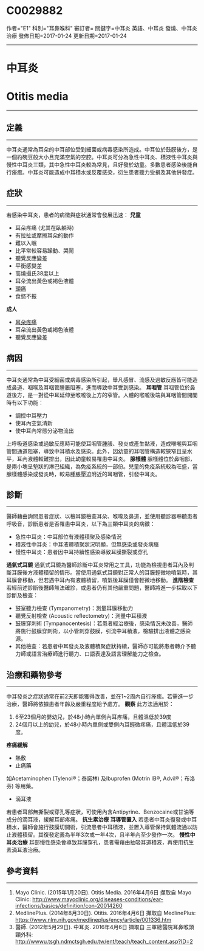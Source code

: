 # C0029882
作者="E1"
科別="耳鼻喉科"
審訂者=
關鍵字=中耳炎 英語、中耳炎 發燒、中耳炎 治療
發佈日期=2017-01-24
更新日期=2017-01-24

----------
# 中耳炎
# Otitis media
----------
## 定義
----------

中耳炎通常為耳朵的中耳部位受到細菌或病毒感染所造成。中耳位於鼓膜後方，是一個約碗豆般大小且充滿空氣的空腔。中耳炎可分為急性中耳炎、積液性中耳炎與慢性中耳炎三類，其中急性中耳炎較為常見，且好發於幼童。多數患者感染後能自行痊癒。中耳炎可能造成中耳積水或反覆感染，衍生患者聽力受損及其他併發症。

## 症狀
----------

若感染中耳炎，患者的病徵與症狀通常會發展迅速：
**兒童**

- 耳朵疼痛 (尤其在臥躺時)
- 有拉扯或摩擦耳朵的動作
- 難以入眠
- 比平常較容易躁動、哭鬧
- 聽覺反應變差
- 平衡感變差
- 高燒攝氏38度以上
- 耳朵流出黃色或褐色液體
- [頭痛](C0018681)
- 食慾不振

**成人**

- [耳朵疼痛](C0013456)
- 耳朵流出黃色或褐色液體
- 聽覺反應變差
## 病因
----------

中耳炎通常為中耳受細菌或病毒感染所引起，舉凡感冒、流感及過敏反應皆可能造成鼻道、咽喉及耳咽管腫脹阻塞，進而導致中耳受到感染。
**耳咽管**
耳咽管位於鼻道後方，是一對從中耳延伸至喉嚨後上方的窄管。人體的喉嚨後端與耳咽管間開闔時有以下功能：

- 調控中耳壓力
- 使耳內空氣清新
- 使中耳內常態分泌物流出

上呼吸道感染或過敏反應時可能使耳咽管腫脹、發炎或產生黏液，造成喉嚨與耳咽管間通道阻塞，導致中耳積水及感染。此外，因幼童的耳咽管構造較狹窄且呈水平，耳內液體較難排出，因此幼童較易罹患中耳炎。
**腺樣體**
腺樣體位於鼻咽部，是兩小塊呈墊狀的淋巴組織，為免疫系統的一部份。兒童的免疫系統較為旺盛，當腺樣體感染或發炎時，較易腫脹壓迫附近的耳咽管，引發中耳炎。

## 診斷
----------

醫師藉由詢問患者症狀、以檢耳鏡檢查耳朵、喉嚨及鼻道，並使用聽診器聆聽患者呼吸音，診斷患者是否罹患中耳炎，以下為三類中耳炎的病徵：

- 急性中耳炎：中耳部位有液體積聚及感染情況
- 積液性中耳炎：中耳液體積聚狀況明顯，但無感染或發炎病癥
- 慢性中耳炎：患者因中耳持續性感染導致耳膜撕裂或穿孔

**通氣式耳鏡**
通氣式耳鏡為醫師診斷中耳炎常用之工具，功能為檢視患者耳內及判斷耳膜後方液體積留的情形。當使用通氣式耳鏡對正常人的耳膜輕微地噴氣時，其耳膜會移動，但若遇中耳內有液體積留，噴氣後耳膜僅會輕微地移動。
**進階檢查**
若經前述診斷後醫師無法確診，或患者仍有其他嚴重問題，醫師將進一步採取以下診斷及檢查：

- 鼓室聽力檢查 (Tympanometry)：測量耳膜移動力
-  聽覺反射檢查 (Acoustic reflectometry)：測量中耳積液
- 鼓膜穿刺術 (Tympanocentesis)：若患者經治療後，感染情況未改善，醫師將施行鼓膜穿刺術，以小管刺穿鼓膜，引流中耳積液，檢驗排出液體之感染源。
- 其他檢查：若患者中耳發炎及液體積聚症狀持續，醫師亦可能將患者轉介予聽力師或語言治療師進行聽力、口語表達及語言理解能力之檢查。
## 治療和藥物參考
----------

中耳發炎之症狀通常在前2天即能獲得改善，並在1~2周內自行痊癒。若需進一步治療，醫師將依據患者年齡及嚴重程度給予處方。
**觀察**
此方法適用於：

1. 6至23個月的嬰幼兒，於48小時內單側內耳疼痛，且體溫低於39度
2. 24個月以上的幼兒，於48小時內單側或雙側內耳輕微疼痛，且體溫低於39度。

**疼痛緩解**

- 熱敷
- 止痛藥

如Acetaminophen (Tylenol®；泰諾林) 及Ibuprofen (Motrin IB®, Advil®；布洛芬) 等用藥。

- 滴耳液

若患者耳部無撕裂或穿孔等症狀，可使用內含Antipyrine、Benzocaine或甘油等成分的滴耳液，緩解耳部疼痛。
**抗生素治療**
**耳導管置入**
若患者中耳炎復發或中耳積水，醫師會施行鼓膜切開術，引流患者中耳積液，並置入導管保持氣體流通以防止液體積留。其復發定義為半年3次或一年4次，且半年內至少發作一次。
**慢性中耳炎治療**
耳部慢性感染會導致耳膜穿孔，患者需藉由抽吸耳道積液，再使用抗生素滴耳液治療。

## 參考資料
----------
1.  Mayo Clinic. (2015年1月20日). Otitis Media. 2016年4月6日 擷取自 Mayo Clinic: http://www.mayoclinic.org/diseases-conditions/ear-infections/basics/definition/con-20014260
2. MedlinePlus. (2014年8月30日). Otitis. 2016年4月6日 擷取自 MedlinePlus: https://www.nlm.nih.gov/medlineplus/ency/article/001336.htm
3. 醫師. (2012年5月29日). 中耳炎. 2016年4月6日 擷取自 三軍總醫院耳鼻喉頭頸外科: http://wwwu.tsgh.ndmctsgh.edu.tw/ent/teach/teach_content.asp?ID=2

